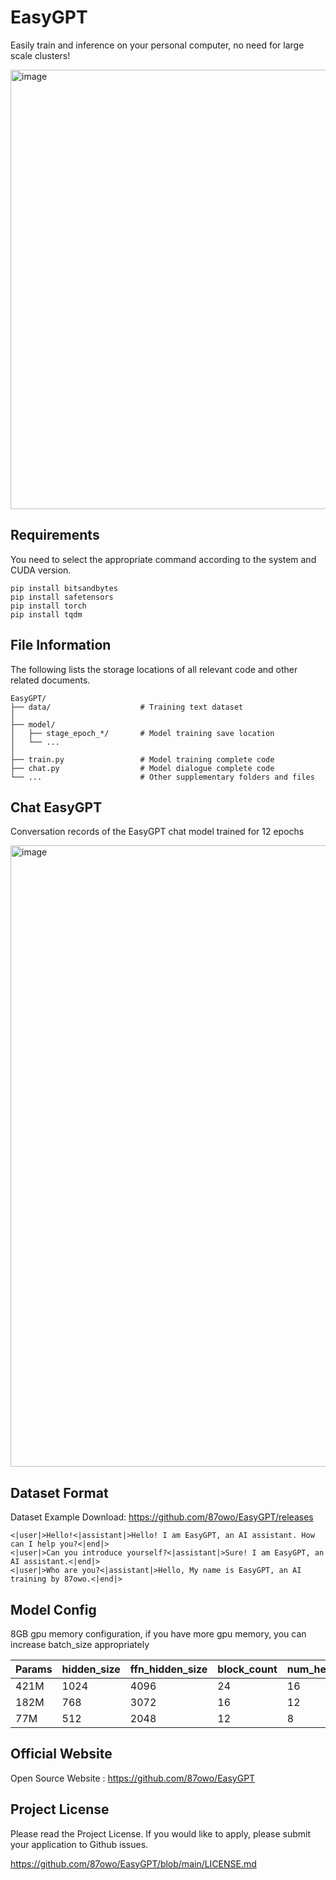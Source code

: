 # EasyGPT

Easily train and inference on your personal computer, no need for large scale clusters!

<img width="1397" height="703" alt="image" src="https://github.com/user-attachments/assets/718aed82-5a84-4d39-ad4d-eb8b2fb031e8" />

## Requirements

You need to select the appropriate command according to the system and CUDA version.

```
pip install bitsandbytes
pip install safetensors
pip install torch
pip install tqdm
```

## File Information

The following lists the storage locations of all relevant code and other related documents.

```
EasyGPT/
├── data/                    # Training text dataset
│
├── model/
│   ├── stage_epoch_*/       # Model training save location
│   └── ...
│
├── train.py                 # Model training complete code
├── chat.py                  # Model dialogue complete code
└── ...                      # Other supplementary folders and files
```

## Chat EasyGPT

Conversation records of the EasyGPT chat model trained for 12 epochs

<img width="2125" height="994" alt="image" src="https://github.com/user-attachments/assets/7da6d05d-47ad-47f2-86e0-068f6652d06b" />

## Dataset Format

Dataset Example Download: https://github.com/87owo/EasyGPT/releases

```
<|user|>Hello!<|assistant|>Hello! I am EasyGPT, an AI assistant. How can I help you?<|end|>
<|user|>Can you introduce yourself?<|assistant|>Sure! I am EasyGPT, an AI assistant.<|end|>
<|user|>Who are you?<|assistant|>Hello, My name is EasyGPT, an AI training by 87owo.<|end|>
```

## Model Config

8GB gpu memory configuration, if you have more gpu memory, you can increase batch_size appropriately

| Params | hidden_size | ffn_hidden_size | block_count | num_heads | vocab_size | batch_size |
|--------|-------------|-----------------|-------------|-----------|------------|------------|
| 421M   | 1024        | 4096            | 24          | 16        | 32000      | 2          |
| 182M   | 768         | 3072            | 16          | 12        | 32000      | 4          |
| 77M    | 512         | 2048            | 12          | 8         | 32000      | 8          |

## Official Website

Open Source Website : https://github.com/87owo/EasyGPT

## Project License

Please read the Project License. If you would like to apply, please submit your application to Github issues.

https://github.com/87owo/EasyGPT/blob/main/LICENSE.md
